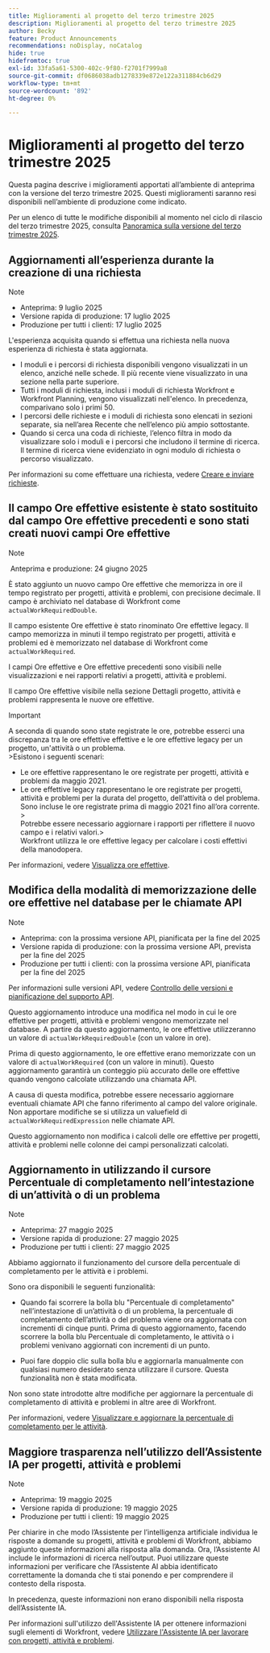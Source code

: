 ```yaml
---
title: Miglioramenti al progetto del terzo trimestre 2025
description: Miglioramenti al progetto del terzo trimestre 2025
author: Becky
feature: Product Announcements
recommendations: noDisplay, noCatalog
hide: true
hidefromtoc: true
exl-id: 33fa5a61-5300-402c-9f80-f2701f7999a8
source-git-commit: df0686038adb1278339e872e122a311884cb6d29
workflow-type: tm+mt
source-wordcount: '892'
ht-degree: 0%

---
```


# Miglioramenti al progetto del terzo trimestre 2025

Questa pagina descrive i miglioramenti apportati all’ambiente di anteprima con la versione del terzo trimestre 2025. Questi miglioramenti saranno resi disponibili nell’ambiente di produzione come indicato.

Per un elenco di tutte le modifiche disponibili al momento nel ciclo di rilascio del terzo trimestre 2025, consulta [Panoramica sulla versione del terzo trimestre 2025](/help/quicksilver/product-announcements/product-releases/25-q3-release-activity/25-q3-release-overview.md).

## Aggiornamenti all’esperienza durante la creazione di una richiesta

>[!NOTE]
>
>* Anteprima: 9 luglio 2025
>* Versione rapida di produzione: 17 luglio 2025
>* Produzione per tutti i clienti: 17 luglio 2025

L&#39;esperienza acquisita quando si effettua una richiesta nella nuova esperienza di richiesta è stata aggiornata.

* I moduli e i percorsi di richiesta disponibili vengono visualizzati in un elenco, anziché nelle schede. Il più recente viene visualizzato in una sezione nella parte superiore.
* Tutti i moduli di richiesta, inclusi i moduli di richiesta Workfront e Workfront Planning, vengono visualizzati nell&#39;elenco. In precedenza, comparivano solo i primi 50.
* I percorsi delle richieste e i moduli di richiesta sono elencati in sezioni separate, sia nell’area Recente che nell’elenco più ampio sottostante.
* Quando si cerca una coda di richieste, l’elenco filtra in modo da visualizzare solo i moduli e i percorsi che includono il termine di ricerca. Il termine di ricerca viene evidenziato in ogni modulo di richiesta o percorso visualizzato.

Per informazioni su come effettuare una richiesta, vedere [Creare e inviare richieste](/help/quicksilver/manage-work/requests/create-requests/create-submit-requests.md).

## Il campo Ore effettive esistente è stato sostituito dal campo Ore effettive precedenti e sono stati creati nuovi campi Ore effettive

>[!NOTE]
>
> Anteprima e produzione: 24 giugno 2025 

È stato aggiunto un nuovo campo Ore effettive che memorizza in ore il tempo registrato per progetti, attività e problemi, con precisione decimale. Il campo è archiviato nel database di Workfront come `actualWorkRequiredDouble`.

Il campo esistente Ore effettive è stato rinominato Ore effettive legacy. Il campo memorizza in minuti il tempo registrato per progetti, attività e problemi ed è memorizzato nel database di Workfront come `actualWorkRequired`.

I campi Ore effettive e Ore effettive precedenti sono visibili nelle visualizzazioni e nei rapporti relativi a progetti, attività e problemi.

Il campo Ore effettive visibile nella sezione Dettagli progetto, attività e problemi rappresenta le nuove ore effettive.

>[!IMPORTANT]
>
>A seconda di quando sono state registrate le ore, potrebbe esserci una discrepanza tra le ore effettive effettive e le ore effettive legacy per un progetto, un&#39;attività o un problema.<br>
>&#x200B;>Esistono i seguenti scenari:
>
>* Le ore effettive rappresentano le ore registrate per progetti, attività e problemi da maggio 2021.
>* Le ore effettive legacy rappresentano le ore registrate per progetti, attività e problemi per la durata del progetto, dell’attività o del problema. Sono incluse le ore registrate prima di maggio 2021 fino all’ora corrente.
>  &#x200B;><br>Potrebbe essere necessario aggiornare i rapporti per riflettere il nuovo campo e i relativi valori.
>  &#x200B;><br>Workfront utilizza le ore effettive legacy per calcolare i costi effettivi della manodopera.

Per informazioni, vedere [Visualizza ore effettive](/help/quicksilver/manage-work/tasks/task-information/actual-hours.md).


## Modifica della modalità di memorizzazione delle ore effettive nel database per le chiamate API

>[!NOTE]
>
>* Anteprima: con la prossima versione API, pianificata per la fine del 2025
>* Versione rapida di produzione: con la prossima versione API, prevista per la fine del 2025
>* Produzione per tutti i clienti: con la prossima versione API, pianificata per la fine del 2025
>
>Per informazioni sulle versioni API, vedere [Controllo delle versioni e pianificazione del supporto API](/help/quicksilver/wf-api/api/api-version-support-schedule.md).

Questo aggiornamento introduce una modifica nel modo in cui le ore effettive per progetti, attività e problemi vengono memorizzate nel database. A partire da questo aggiornamento, le ore effettive utilizzeranno un valore di `actualWorkRequiredDouble` (con un valore in ore).

Prima di questo aggiornamento, le ore effettive erano memorizzate con un valore di `actualWorkRequired` (con un valore in minuti). Questo aggiornamento garantirà un conteggio più accurato delle ore effettive quando vengono calcolate utilizzando una chiamata API.

A causa di questa modifica, potrebbe essere necessario aggiornare eventuali chiamate API che fanno riferimento al campo del valore originale. Non apportare modifiche se si utilizza un valuefield di `actualWorkRequiredExpression` nelle chiamate API.

Questo aggiornamento non modifica i calcoli delle ore effettive per progetti, attività e problemi nelle colonne dei campi personalizzati calcolati.

## Aggiornamento in utilizzando il cursore Percentuale di completamento nell’intestazione di un’attività o di un problema

>[!NOTE]
>
>* Anteprima: 27 maggio 2025
>* Versione rapida di produzione: 27 maggio 2025
>* Produzione per tutti i clienti: 27 maggio 2025

Abbiamo aggiornato il funzionamento del cursore della percentuale di completamento per le attività e i problemi.

Sono ora disponibili le seguenti funzionalità:

* Quando fai scorrere la bolla blu &quot;Percentuale di completamento&quot; nell’intestazione di un’attività o di un problema, la percentuale di completamento dell’attività o del problema viene ora aggiornata con incrementi di cinque punti. Prima di questo aggiornamento, facendo scorrere la bolla blu Percentuale di completamento, le attività o i problemi venivano aggiornati con incrementi di un punto.

* Puoi fare doppio clic sulla bolla blu e aggiornarla manualmente con qualsiasi numero desiderato senza utilizzare il cursore. Questa funzionalità non è stata modificata.

Non sono state introdotte altre modifiche per aggiornare la percentuale di completamento di attività e problemi in altre aree di Workfront.

Per informazioni, vedere [Visualizzare e aggiornare la percentuale di completamento per le attività](/help/quicksilver/manage-work/projects/updating-work-in-a-project/view-update-percent-complete-for-tasks.md).

## Maggiore trasparenza nell’utilizzo dell’Assistente IA per progetti, attività e problemi

>[!NOTE]
>
>* Anteprima: 19 maggio 2025
>* Versione rapida di produzione: 19 maggio 2025
>* Produzione per tutti i clienti: 19 maggio 2025

Per chiarire in che modo l’Assistente per l’intelligenza artificiale individua le risposte a domande su progetti, attività e problemi di Workfront, abbiamo aggiunto queste informazioni alla risposta alla domanda. Ora, l’Assistente AI include le informazioni di ricerca nell’output. Puoi utilizzare queste informazioni per verificare che l’Assistente AI abbia identificato correttamente la domanda che ti stai ponendo e per comprendere il contesto della risposta.

In precedenza, queste informazioni non erano disponibili nella risposta dell’Assistente IA.

Per informazioni sull&#39;utilizzo dell&#39;Assistente IA per ottenere informazioni sugli elementi di Workfront, vedere [Utilizzare l&#39;Assistente IA per lavorare con progetti, attività e problemi](/help/quicksilver/workfront-basics/ai-assistant/work-with-pti-through-ai-assisant.md).


